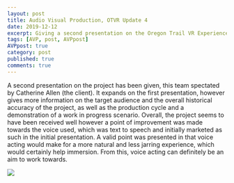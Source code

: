 ```yaml
---
layout: post
title: Audio Visual Production, OTVR Update 4
date: 2019-12-12
excerpt: Giving a second presentation on the Oregon Trail VR Experience.
tags: [AVP, post, AVPpost]
AVPpost: true
category: post
published: true
comments: true
---
```

A second presentation on the project has been given, this team spectated by Catherine Allen (the client). It expands on the first presentation, however gives more information on the target audience and the overall historical accuracy of the project, as well as the production cycle and a demonstration of a work in progress scenario. Overall, the project seems to have been received well however a point of improvement was made towards the voice used, which was text to speech and initially marketed as such in the initial presentation. A valid point was presented in that voice acting would make for a more natural and less jarring experience, which would certainly help immersion. From this, voice acting can definitely be an aim to work towards.

<a href="https://i.imgur.com/eWZ7I9m.png"><img src="https://i.imgur.com/eWZ7I9m.png"></a>
